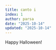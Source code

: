 ```yaml
---
title: canto i
index: 1
author: parsa
date: "2025-10-14"
updated: "2025-10-14"
---
```


Happy Halloween!
